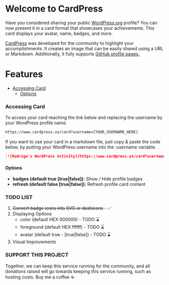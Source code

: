 # Welcome to CardPress

Have you considered sharing your public <a href="https://wordpress.org/" target="_blank">WordPress.org</a> profile? You can now present it in a card format that showcases your achievements. This card displays your avatar, name, badges, and more.

<a href="https://cardpress.us/" target="_blank">CardPress</a> was developed for the community to highlight your accomplishments. It creates an image that can be easily shared using a URL or Markdown. Additionally, it fully supports <a href="https://docs.github.com/en/get-started/start-your-journey/setting-up-your-profile#adding-a-profile-readme" target="_blank">GitHub profile pages.</a>

# Features
-   [Accessing Card](#accessing-card)
    -   [Options](#options)

### Accessing Card
To access your card reaching the link below and replacing the username by your WordPress profile name.

```md
https://www.cardpress.us/card?username=[YOUR_USERNAME_HERE]
```

If you want to use your card in a markdown file, just copy & paste the code below, by putting your WordPress username into the :username variable.

```md
[![Rodrigo's WordPress Activity](https://www.cardpress.us/card?username=rodrigodonini&badges=true)](https://www.cardpress.us/)
```

#### Options
- **badges (default true [true|false]):** Show / Hide profile badges
- **refresh (default false [true|false]):** Refresh profile card content

### TODO LIST
1. ~~Convert badge icons into SVG or dashicons~~ - ✅
2. Displaying Options
    - color (default HEX 000000) - TODO ⌛️
    - foreground (default HEX ffffff) - TODO ⌛️
    - avatar (default true - [true|false]) - TODO ⌛️
3. Visual Improvements


### SUPPORT THIS PROJECT
Together, we can keep this service running for the community, and all donations raised will go towards keeping this service running, such as hosting costs. Buy me a coffee ☕️
<script type="text/javascript" src="https://cdnjs.buymeacoffee.com/1.0.0/button.prod.min.js" data-name="bmc-button" data-slug="cardpress" data-color="#252525" data-emoji=""  data-font="Cookie" data-text="Buy me a coffee" data-outline-color="#ffffff" data-font-color="#ffffff" data-coffee-color="#FFDD00" ></script>